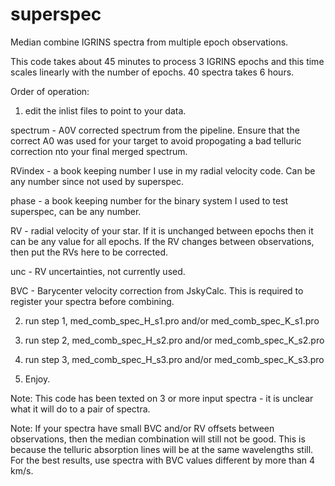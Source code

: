 # superspec
Median combine IGRINS spectra from multiple epoch observations.

This code takes about 45 minutes to process 3 IGRINS epochs and this time scales linearly with the number of epochs. 40 spectra takes 6 hours.

Order of operation:

1) edit the inlist files to point to your data.
  
  spectrum - A0V corrected spectrum from the pipeline. Ensure that the correct A0 was used for your target to avoid propogating a bad telluric correction nto your final merged spectrum.
  
  RVindex - a book keeping number I use in my radial velocity code. Can be any number since not used by superspec.
  
  phase - a book keeping number for the binary system I used to test superspec, can be any number.
  
  RV - radial velocity of your star. If it is unchanged between epochs then it can be any value for all epochs. If the RV changes between observations, then put the RVs here to be corrected.
  
  unc - RV uncertainties, not currently used.
  
  BVC - Barycenter velocity correction from JskyCalc. This is required to register your spectra before combining.

2) run step 1, med_comb_spec_H_s1.pro and/or med_comb_spec_K_s1.pro

3) run step 2, med_comb_spec_H_s2.pro and/or med_comb_spec_K_s2.pro

4) run step 3, med_comb_spec_H_s3.pro and/or med_comb_spec_K_s3.pro

5) Enjoy.

Note: This code has been texted on 3 or more input spectra - it is unclear what it will do to a pair of spectra.

Note: If your spectra have small BVC and/or RV offsets between observations, then the median combination will still not be good. This is because the telluric absorption lines will be at the same wavelengths still. For the best results, use spectra with BVC values different by more than 4 km/s.
